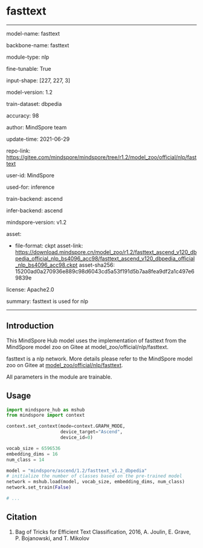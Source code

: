 # fasttext

---

model-name: fasttext

backbone-name: fasttext

module-type: nlp

fine-tunable: True

input-shape: [227, 227, 3]

model-version: 1.2

train-dataset: dbpedia

accuracy: 98

author: MindSpore team

update-time: 2021-06-29

repo-link: <https://gitee.com/mindspore/mindspore/tree/r1.2/model_zoo/official/nlp/fasttext>

user-id: MindSpore

used-for: inference

train-backend: ascend

infer-backend: ascend

mindspore-version: v1.2

asset:

-
    file-format: ckpt
    asset-link: <https://download.mindspore.cn/model_zoo/r1.2/fasttext_ascend_v120_dbpedia_official_nlp_bs4096_acc98/fasttext_ascend_v120_dbpedia_official_nlp_bs4096_acc98.ckpt>
    asset-sha256: 15200ad0a270936e889c98d6043cd5a53f191d5b7aa8fea9df2a1c497e69839e

license: Apache2.0

summary: fasttext is used for nlp

---

## Introduction

This MindSpore Hub model uses the implementation of fasttext from the MindSpore model zoo on Gitee at model_zoo/official/nlp/fasttext.

fasttext is a nlp network. More details please refer to the MindSpore model zoo on Gitee at [model_zoo/official/nlp/fasttext](https://gitee.com/mindspore/mindspore/blob/r1.2/model_zoo/official/nlp/fasttext/README.md).

All parameters in the module are trainable.

## Usage

```python
import mindspore_hub as mshub
from mindspore import context

context.set_context(mode=context.GRAPH_MODE,
                    device_target="Ascend",
                    device_id=0)

vocab_size = 6596536
embedding_dims = 16
num_class = 14

model = "mindspore/ascend/1.2/fasttext_v1.2_dbpedia"
# initialize the number of classes based on the pre-trained model
network = mshub.load(model, vocab_size, embedding_dims, num_class)
network.set_train(False)

# ...
```

## Citation

1. Bag of Tricks for Efficient Text Classification, 2016, A. Joulin, E. Grave, P. Bojanowski, and T. Mikolov
